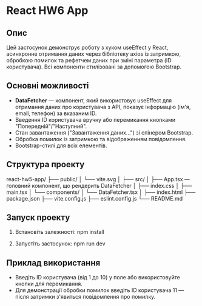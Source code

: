 # React HW6 App

## Опис
Цей застосунок демонструє роботу з хуком useEffect у React, асинхронне отримання даних через бібліотеку axios із затримкою, обробкою помилок та рефетчем даних при зміні параметра (ID користувача). Всі компоненти стилізовані за допомогою Bootstrap.

## Основні можливості
- **DataFetcher** — компонент, який використовує useEffect для отримання даних про користувача з API, показує інформацію (ім'я, email, телефон) за вказаним ID.
- Введення ID користувача вручну або перемикання кнопками "Попередній"/"Наступний".
- Стан завантаження ("Завантаження даних...") зі спінером Bootstrap.
- Обробка помилок із затримкою та відображенням повідомлення.
- Bootstrap-стилі для всіх елементів.

## Структура проекту
react-hw5-app/
├── public/
│   └── vite.svg
│
├── src/
│   ├── App.tsx — головний компонент, що рендерить DataFetcher
│   ├── index.css
│   ├── main.tsx
│   └── components/
│       └── DataFetcher.tsx
│
├── index.html
├── package.json
├── vite.config.js
├── eslint.config.js
└── README.md

## Запуск проекту
1. Встановіть залежності:
   npm install

2. Запустіть застосунок:
   npm run dev

## Приклад використання
- Введіть ID користувача (від 1 до 10) у поле або використовуйте кнопки для перемикання.
- Для демонстрації обробки помилок введіть ID користувача 11 — після затримки з'явиться повідомлення про помилку.